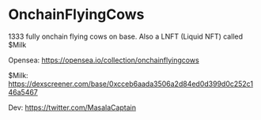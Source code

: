 # OnchainFlyingCows

1333 fully onchain flying cows on base. Also a LNFT (Liquid NFT) called $Milk

Opensea: https://opensea.io/collection/onchainflyingcows

$Milk: https://dexscreener.com/base/0xcceb6aada3506a2d84ed0d399d0c252c146a5467

Dev: https://twitter.com/MasalaCaptain
